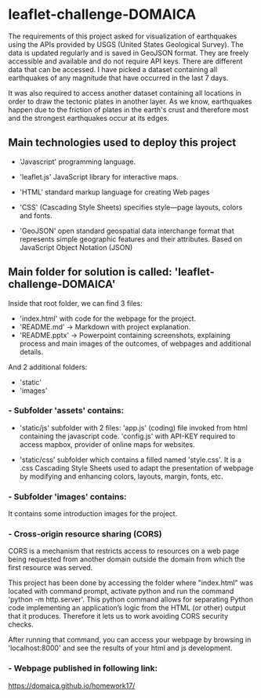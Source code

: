 # leaflet-challenge-DOMAICA

The requirements of this project asked for visualization of earthquakes using the APIs provided by USGS (United States Geological Survey). The data is updated regularly and is saved in GeoJSON format. They are freely accessible and available and do not require API keys.
There are different data that can be accessed. I have picked a dataset containing all earthquakes of any magnitude that have occurred in the last 7 days.

It was also required to access another dataset containing all locations in order to draw the tectonic plates in another layer. As we know, earthquakes happen due to the friction of plates in the earth's crust and therefore most and the strongest earthquakes occur at its edges.

## Main technologies used to deploy this project
- 'Javascript' programming language.
- 'leaflet.js' JavaScript library for interactive maps.

- 'HTML' standard markup language for creating Web pages
- 'CSS' (Cascading Style Sheets) specifies style—page layouts, colors and fonts.

- 'GeoJSON' open standard geospatial data interchange format that represents simple geographic features and their attributes. Based on JavaScript Object Notation (JSON)


## Main folder for solution is called: 'leaflet-challenge-DOMAICA'

Inside that root folder, we can find 3 files:

- 'index.html' with code for the webpage for the project.
- 'README.md' -> Markdown with project explanation.
- 'README.pptx' -> Powerpoint containing screenshots, explaining process and main images of the outcomes, of webpages and additional details.

And 2 additional folders:

- 'static'
- 'images'

### - Subfolder 'assets' contains:
   
- 'static/js' subfolder with 2 files:
    'app.js' (coding) file invoked from html containing the javascript code.
    'config.js' with API-KEY required to access mapbox, provider of online maps for websites.
  
- 'static/css' subfolder which contains a filled named 'style.css'. It is a .css Cascading Style Sheets used to adapt the presentation of webpage by modifying and enhancing colors, layouts, margin, fonts, etc.

### - Subfolder 'images' contains:

It contains some introduction images for the project.


### - Cross-origin resource sharing (CORS)

 CORS is a mechanism that restricts access to resources on a web page being requested from another domain outside the domain from which the first resource was served.
 
This project has been done by accessing the folder where "index.html" was located with command prompt, activate python and run the command 'python -m http.server'. This python command allows for separating Python code implementing an application’s logic from the HTML (or other) output that it produces. Therefore it lets us to work avoiding CORS security checks.

After running that command, you can access your webpage by browsing in 'localhost:8000' and see the results of your html and js development.


### - Webpage published in following link:

https://domaica.github.io/homework17/


